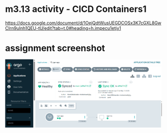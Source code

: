 # m3.13 activity - CICD Containers1
https://docs.google.com/document/d/1OejQdtWusUEGDCOSx3K7cGXL8GwCIrn9uInh1QEU-tU/edit?tab=t.0#heading=h.impecu1etjy1

# assignment screenshot
![sync screenshot](image.png)